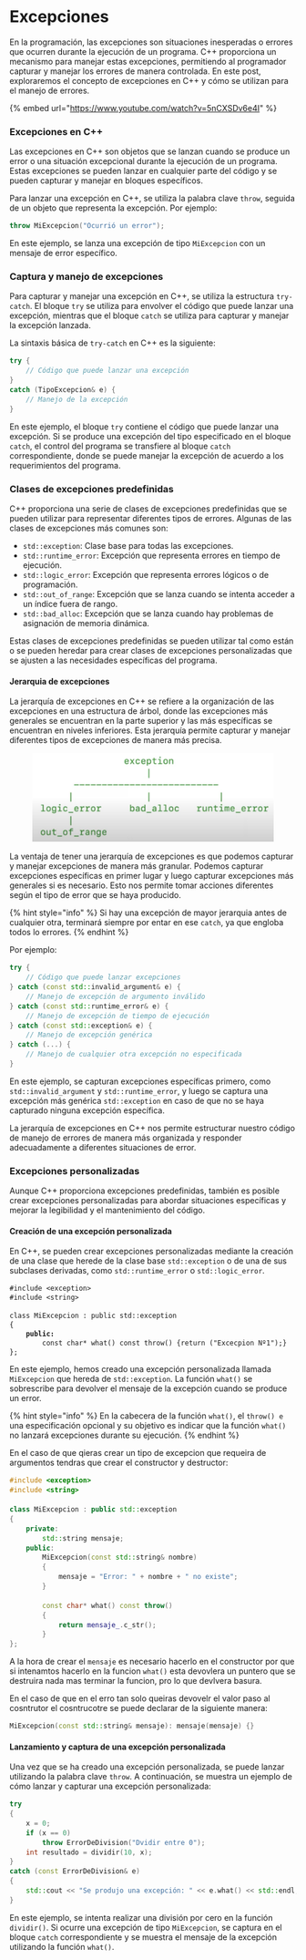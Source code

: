 # Excepciones

En la programación, las excepciones son situaciones inesperadas o errores que ocurren durante la ejecución de un programa. C++ proporciona un mecanismo para manejar estas excepciones, permitiendo al programador capturar y manejar los errores de manera controlada. En este post, exploraremos el concepto de excepciones en C++ y cómo se utilizan para el manejo de errores.

{% embed url="https://www.youtube.com/watch?v=5nCXSDv6e4I" %}

### Excepciones en C++

Las excepciones en C++ son objetos que se lanzan cuando se produce un error o una situación excepcional durante la ejecución de un programa. Estas excepciones se pueden lanzar en cualquier parte del código y se pueden capturar y manejar en bloques específicos.

Para lanzar una excepción en C++, se utiliza la palabra clave `throw`, seguida de un objeto que representa la excepción. Por ejemplo:

```cpp
throw MiExcepcion("Ocurrió un error");
```

En este ejemplo, se lanza una excepción de tipo `MiExcepcion` con un mensaje de error específico.

### Captura y manejo de excepciones

Para capturar y manejar una excepción en C++, se utiliza la estructura `try-catch`. El bloque `try` se utiliza para envolver el código que puede lanzar una excepción, mientras que el bloque `catch` se utiliza para capturar y manejar la excepción lanzada.

La sintaxis básica de `try-catch` en C++ es la siguiente:

```cpp
try {
    // Código que puede lanzar una excepción
}
catch (TipoExcepcion& e) {
    // Manejo de la excepción
}
```

En este ejemplo, el bloque `try` contiene el código que puede lanzar una excepción. Si se produce una excepción del tipo especificado en el bloque `catch`, el control del programa se transfiere al bloque `catch` correspondiente, donde se puede manejar la excepción de acuerdo a los requerimientos del programa.

### Clases de excepciones predefinidas

C++ proporciona una serie de clases de excepciones predefinidas que se pueden utilizar para representar diferentes tipos de errores. Algunas de las clases de excepciones más comunes son:

* `std::exception`: Clase base para todas las excepciones.
* `std::runtime_error`: Excepción que representa errores en tiempo de ejecución.
* `std::logic_error`: Excepción que representa errores lógicos o de programación.
* `std::out_of_range`: Excepción que se lanza cuando se intenta acceder a un índice fuera de rango.
* `std::bad_alloc`: Excepción que se lanza cuando hay problemas de asignación de memoria dinámica.

Estas clases de excepciones predefinidas se pueden utilizar tal como están o se pueden heredar para crear clases de excepciones personalizadas que se ajusten a las necesidades específicas del programa.

#### Jerarquia de excepciones

La jerarquía de excepciones en C++ se refiere a la organización de las excepciones en una estructura de árbol, donde las excepciones más generales se encuentran en la parte superior y las más específicas se encuentran en niveles inferiores. Esta jerarquía permite capturar y manejar diferentes tipos de excepciones de manera más precisa.

<figure><img src="../.gitbook/assets/Screen Shot 2023-06-11 at 6.22.50 PM.png" alt=""><figcaption></figcaption></figure>

La ventaja de tener una jerarquía de excepciones es que podemos capturar y manejar excepciones de manera más granular. Podemos capturar excepciones específicas en primer lugar y luego capturar excepciones más generales si es necesario. Esto nos permite tomar acciones diferentes según el tipo de error que se haya producido.

{% hint style="info" %}
Si hay una excepción de mayor jerarquia antes de cualquier otra, terminará siempre por entar en ese `catch`,  ya que engloba todos lo errores.
{% endhint %}

Por ejemplo:

```cpp
try {
    // Código que puede lanzar excepciones
} catch (const std::invalid_argument& e) {
    // Manejo de excepción de argumento inválido
} catch (const std::runtime_error& e) {
    // Manejo de excepción de tiempo de ejecución
} catch (const std::exception& e) {
    // Manejo de excepción genérica
} catch (...) {
    // Manejo de cualquier otra excepción no especificada
}
```

En este ejemplo, se capturan excepciones específicas primero, como `std::invalid_argument` y `std::runtime_error`, y luego se captura una excepción más genérica `std::exception` en caso de que no se haya capturado ninguna excepción específica.

La jerarquía de excepciones en C++ nos permite estructurar nuestro código de manejo de errores de manera más organizada y responder adecuadamente a diferentes situaciones de error.

### Excepciones personalizadas

Aunque C++ proporciona excepciones predefinidas, también es posible crear excepciones personalizadas para abordar situaciones específicas y mejorar la legibilidad y el mantenimiento del código.

#### **Creación de una excepción personalizada**

En C++, se pueden crear excepciones personalizadas mediante la creación de una clase que herede de la clase base `std::exception` o de una de sus subclases derivadas, como `std::runtime_error` o `std::logic_error`.

<pre class="language-cpp"><code class="lang-cpp">#include &#x3C;exception>
#include &#x3C;string>

class MiExcepcion : public std::exception
{
<strong>    public:
</strong>        const char* what() const throw() {return ("Excecpion Nº1");}
};
</code></pre>

En este ejemplo, hemos creado una excepción personalizada llamada `MiExcepcion` que hereda de `std::exception`. La función `what()` se sobrescribe para devolver el mensaje de la excepción cuando se produce un error.

{% hint style="info" %}
En la cabecera de la función `what()`, el `throw() e` una especificación opcional y su objetivo es indicar que la función `what()` no lanzará excepciones durante su ejecución.
{% endhint %}

En el caso de que qieras crear un tipo de excepcion que requeira de argumentos tendras que crear el constructor y destructor:

```cpp
#include <exception>
#include <string>

class MiExcepcion : public std::exception
{
    private:
        std::string mensaje;
    public:
        MiExcepcion(const std::string& nombre)
        {
            mensaje = "Error: " + nombre + " no existe";
        }
    
        const char* what() const throw()
        {
            return mensaje_.c_str();
        }
};
```

A la hora de crear el `mensaje` es necesario hacerlo en el constructor por que si intenamtos hacerlo en la funcion `what()` esta devovlera un puntero que se destruira nada mas terminar la funcion, pro lo que devlvera basura.

En el caso de que en el erro tan solo queiras devovelr el valor paso al cosntrutor el cosntrucotre se puede declarar de la siguiente manera:

```cpp
MiExcepcion(const std::string& mensaje): mensaje(mensaje) {}
```

#### **Lanzamiento y captura de una excepción personalizada**

Una vez que se ha creado una excepción personalizada, se puede lanzar utilizando la palabra clave `throw`. A continuación, se muestra un ejemplo de cómo lanzar y capturar una excepción personalizada:

```cpp
try
{
    x = 0;
    if (x == 0)
        throw ErrorDeDivision("Dvidir entre 0");
    int resultado = dividir(10, x);
}
catch (const ErrorDeDivision& e)
{
    std::cout << "Se produjo una excepción: " << e.what() << std::endl;
}
```

En este ejemplo, se intenta realizar una división por cero en la función `dividir()`. Si ocurre una excepción de tipo `MiExcepcion`, se captura en el bloque `catch` correspondiente y se muestra el mensaje de la excepción utilizando la función `what()`.
